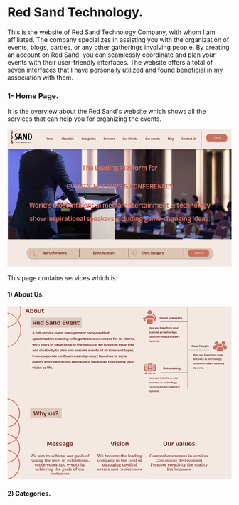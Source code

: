 # Red Sand Technology.
This is the website of Red Sand Technology Company, with whom I am affiliated. The company specializes in assisting you with the organization of events, blogs, parties, or any other gatherings involving people. By creating an account on Red Sand, you can seamlessly coordinate and plan your events with their user-friendly interfaces. The website offers a total of seven interfaces that I have personally utilized and found beneficial in my association with them.

### 1- Home Page.

It is the overview about the Red Sand's website which shows all the services that can help you for organizing the events.

<img src="Home Page.png" width = 580 height = 310>

This page contains services which is:

#### 1) About Us.

<img src="About us.png" width = 540 height = 390>

#### 2) Categories.

